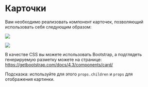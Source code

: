 Карточки
===

Вам необходимо реализовать компонент карточек, позволяющий использовать себя следующим образом:

![](https://github.com/netology-code/ra16-homeworks/raw/master/composition/cards/assets/card1.png)

![](https://github.com/netology-code/ra16-homeworks/raw/master/composition/cards/assets/card2.png)

В качестве CSS вы можете использовать Bootstrap, а подглядеть генерируемую разметку можете на странице: https://getbootstrap.com/docs/4.3/components/card/

Подсказка: используйте для этого `props.children` и `props` для отображения картинки.